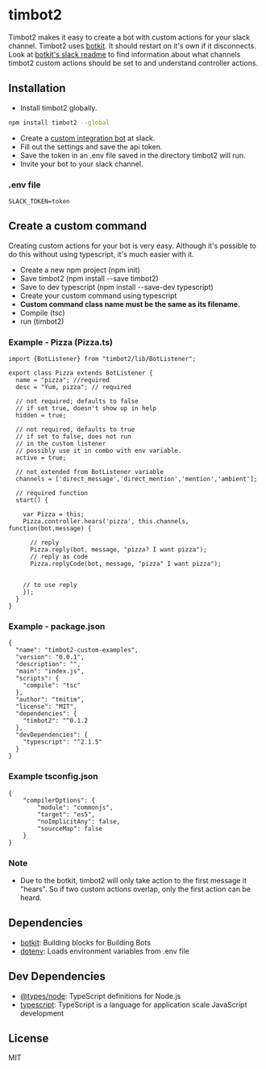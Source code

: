 # timbot2

Timbot2 makes it easy to create a bot with custom actions for your slack channel. Timbot2 uses [botkit](https://github.com/howdyai/botkit). It should restart on it's own if it disconnects. Look at [botkit's slack readme](https://github.com/howdyai/botkit/blob/master/readme-slack.md) to find information about what channels timbot2 custom actions should be set to and understand controller actions.

## Installation

- Install timbot2 globally.

```sh
npm install timbot2 --global

```

- Create a [custom integration bot]( https://slack.com/apps/build/custom-integration) at slack.
- Fill out the settings and save the api token.
- Save the token in an .env file saved in the directory timbot2 will run.
- Invite your bot to your slack channel.

### .env file
```
SLACK_TOKEN=token
```


## Create a custom command

Creating custom actions for your bot is very easy. Although it's possible to do this without using typescript, it's much easier with it.

- Create a new npm project (npm init)
- Save timbot2 (npm install --save timbot2)
- Save to dev typescript (npm install --save-dev typescript)
- Create your custom command using typescript
- **Custom command class name must be the same as its filename.**
- Compile (tsc)
- run (timbot2)

### Example - Pizza (Pizza.ts)
```
import {BotListener} from "timbot2/lib/BotListener";

export class Pizza extends BotListener {
  name = "pizza"; //required
  desc = "Yum, pizza"; // required

  // not required; defaults to false
  // if set true, doesn't show up in help
  hidden = true;

  // not required, defaults to true
  // if set to false, does not run
  // in the custom listener
  // possibly use it in combo with env variable.
  active = true;

  // not extended from BotListener variable
  channels = ['direct_message','direct_mention','mention','ambient'];

  // required function
  start() {

    var Pizza = this;
    Pizza.controller.hears('pizza', this.channels, function(bot,message) {

      // reply
      Pizza.reply(bot, message, "pizza? I want pizza");
      // reply as code
      Pizza.replyCode(bot, message, "pizza" I want pizza");


    // to use reply
    });
  }
}
```

### Example - package.json
```
{
  "name": "timbot2-custom-examples",
  "version": "0.0.1",
  "description": "",
  "main": "index.js",
  "scripts": {
    "compile": "tsc"
  },
  "author": "tmitim",
  "license": "MIT",
  "dependencies": {
    "timbot2": "^0.1.2
  },
  "devDependencies": {
    "typescript": "^2.1.5"
  }
}

```

### Example tsconfig.json
```
{
    "compilerOptions": {
        "module": "commonjs",
        "target": "es5",
        "noImplicitAny": false,
        "sourceMap": false
    }
}
```

### Note
- Due to the botkit, timbot2 will only take action to the first message it "hears". So if two custom actions overlap, only the first action can be heard.

## Dependencies

- [botkit](https://github.com/howdyai/botkit): Building blocks for Building Bots
- [dotenv](https://github.com/motdotla/dotenv): Loads environment variables from .env file

## Dev Dependencies

- [@types/node](https://www.github.com/DefinitelyTyped/DefinitelyTyped.git): TypeScript definitions for Node.js
- [typescript](https://github.com/Microsoft/TypeScript): TypeScript is a language for application scale JavaScript development


## License

MIT
